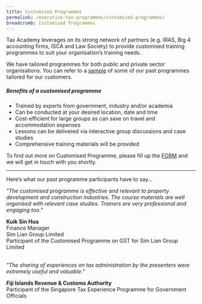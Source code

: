 ```yaml
---
title: Customised Programmes
permalink: /executive-tax-programmes/customised-programmes/
breadcrumb: Customised Programmes
---
```

Tax Academy leverages on its strong network of partners (e.g. IRAS, Big 4 accounting firms, ISCA and Law Society) to provide customised training programmes to suit your organisation’s training needs.

We have tailored programmes for both public and private sector organisations. You can refer to a [sample](/files/executive-tax-programmes/Course-Outline-for-Customised-Courses.pdf) of some of our past programmes tailored for our customers.

##### **Benefits of a customised programme**

* Trained by experts from government, industry and/or academia
* Can be conducted at your desired location, date and time
* Cost-efficient for large groups as can save on travel and accommodation expenses
* Lessons can be delivered via interactive group discussions and case studies
* Comprehensive training materials will be provided

To find out more on Customised Programme, please fill up the [FORM](https://form.gov.sg/5ef062461b667a001194317c) and we will get in touch with you shortly.

---

Here’s what our past programme participants have to say… 

*"The customised programme is effective and relevant to property development and construction industries. The course materials are well organised with relevant case studies. Trainers are very professional and engaging too."* 

**Kuik Sin Hua** <br>
Finance Manager <br>
Sim Lian Group Limited <br>
Participant of the Customised Programme on GST for Sim Lian Group Limited <br>
<br>

*"The sharing of experiences on tax administration by the presenters were extremely useful and valuable."*

**Fiji Islands Revenue & Customs Authority** <br>
Participant of the Singapore Tax Experience Programme for Government Officials